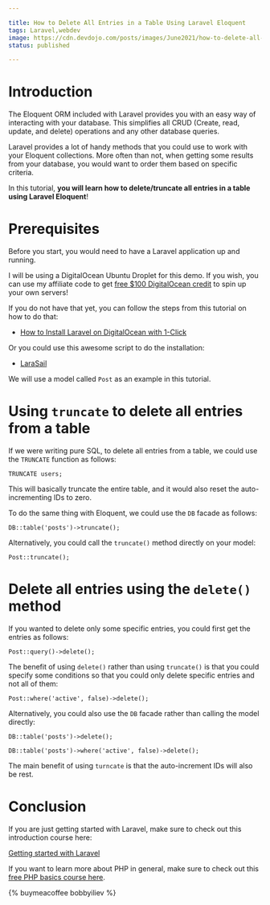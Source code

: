 ```yaml
---

title: How to Delete All Entries in a Table Using Laravel Eloquent
tags: Laravel,webdev
image: https://cdn.devdojo.com/posts/images/June2021/how-to-delete-all-entries-in-a-table-using-laravel-eloquent.jpg
status: published

---
```

# Introduction

The Eloquent ORM included with Laravel provides you with an easy way of interacting with your database. This simplifies all CRUD (Create, read, update, and delete) operations and any other database queries.

Laravel provides a lot of handy methods that you could use to work with your Eloquent collections. More often than not, when getting some results from your database, you would want to order them based on specific criteria. 

In this tutorial, **you will learn how to delete/truncate all entries in a table using Laravel Eloquent**!

# Prerequisites

Before you start, you would need to have a Laravel application up and running.

I will be using a DigitalOcean Ubuntu Droplet for this demo. If you wish, you can use my affiliate code to get [free $100 DigitalOcean credit](https://m.do.co/c/2a9bba940f39) to spin up your own servers!

If you do not have that yet, you can follow the steps from this tutorial on how to do that:

* [How to Install Laravel on DigitalOcean with 1-Click](https://devdojo.com/bobbyiliev/how-to-install-laravel-on-digitalocean-with-1-click)

Or you could use this awesome script to do the installation:

* [LaraSail](https://devdojo.com/episode/laravel-on-digital-ocean-with-larasail)

We will use a model called `Post` as an example in this tutorial.

# Using `truncate` to delete all entries from a table

If we were writing pure SQL, to delete all entries from a table, we could use the `TRUNCATE` function as follows:

```
TRUNCATE users;
```

This will basically truncate the entire table, and it would also reset the auto-incrementing IDs to zero.

To do the same thing with Eloquent, we could use the `DB` facade as follows:

```
DB::table('posts')->truncate();
```

Alternatively, you could call the `truncate()` method directly on your model:

```
Post::truncate();
```

# Delete all entries using the `delete()` method

If you wanted to delete only some specific entries, you could first get the entries as follows:

```
Post::query()->delete();
```

The benefit of using `delete()` rather than using `truncate()` is that you could specify some conditions so that you could only delete specific entries and not all of them:

```
Post::where('active', false)->delete();
```

Alternatively, you could also use the `DB` facade rather than calling the model directly:

```
DB::table('posts')->delete();

DB::table('posts')->where('active', false)->delete();
```

The main benefit of using `turncate` is that the auto-increment IDs will also be rest.

# Conclusion

If you are just getting started with Laravel, make sure to check out this introduction course here:

[Getting started with Laravel](https://devdojo.com/course/laravel-7-basics)

If you want to learn more about PHP in general, make sure to check out this [free PHP basics course here](https://devdojo.com/course/php-basics).

{% buymeacoffee bobbyiliev %}
